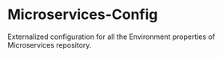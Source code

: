 # Microservices-Config
Externalized configuration for all the Environment properties of Microservices repository.
